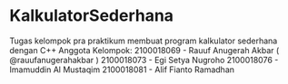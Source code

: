 # KalkulatorSederhana
Tugas kelompok pra praktikum membuat program kalkulator sederhana dengan C++
Anggota Kelompok:
  2100018069 - Rauuf Anugerah Akbar ( @rauufanugerahakbar )
  2100018073 - Egi Setya Nugroho
  2100018076 - Imamuddin Al Mustaqim
  2100018081 - Alif Fianto Ramadhan
